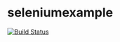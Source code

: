 # seleniumexample


[![Build Status](https://travis-ci.com/smea01/semestralka.svg?branch=master)](https://travis-ci.com/pavelgloss/seleniumexample)
